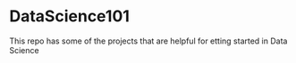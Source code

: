 # DataScience101
This repo has some of the projects that are helpful for etting started in Data Science
